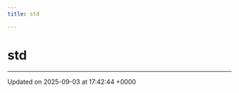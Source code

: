 ```yaml
---
title: std

---
```


# std








-------------------------------

Updated on 2025-09-03 at 17:42:44 +0000
